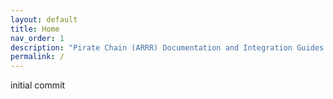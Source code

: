 ```yaml
---
layout: default
title: Home
nav_order: 1
description: "Pirate Chain (ARRR) Documentation and Integration Guides."
permalink: /
---
```


initial commit

